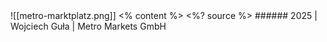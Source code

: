 <grid drag="20 10" drop="0 0">
![[metro-marktplatz.png]]
</grid>

<grid drag="100 80" drop="0 20">
<% content %>
</grid>

<grid drag="100 20" drop="0 74" align="bottomleft" pad="0 30px" >
<%? source %>
</grid>

<grid drag="100 0" drop="bottom">
###### 2025 | Wojciech Guła | Metro Markets GmbH<!-- element style="font-weight:300" -->
</grid>

